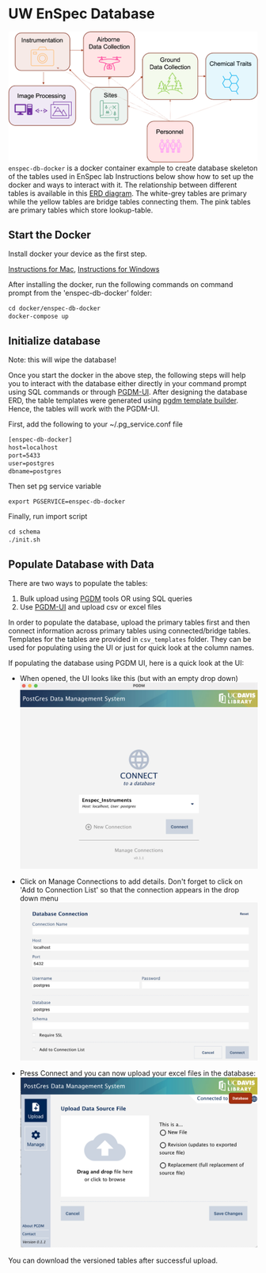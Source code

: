 # UW EnSpec Database
![Abstracted Database Diagram](images/DatabaseAbstraction.png)
`enspec-db-docker` is a docker container example to create database skeleton of the tables used in EnSpec lab
Instructions below show how to set up the docker and ways to interact with it.
The relationship between different tables is available in this [ERD diagram](images/EnSpec_Database_ERD.pdf).
The white-grey tables are primary while the yellow tables are bridge tables connecting them. The pink tables are primary tables which store lookup-table.

## Start the Docker
Install docker your device as the first step.

[Instructions for Mac](https://hub.docker.com/editions/community/docker-ce-desktop-mac), [Instructions for Windows](https://docs.docker.com/desktop/windows/install/)

After installing the docker, run the following commands on command prompt from the 'enspec-db-docker' folder:
```
cd docker/enspec-db-docker
docker-compose up
```

## Initialize database
Note: this will wipe the database!

Once you start the docker in the above step, the following steps will help you to interact with the database either directly in your command prompt using SQL commands or through [PGDM-UI](https://github.com/ucd-library/pgdm-ui). After designing the database ERD, the table templates were generated using [pgdm template builder](https://github.com/ucd-library/pgdm/blob/master/docs/template-builder.md). Hence, the tables will work with the PGDM-UI.

First, add the following to your ~/.pg_service.conf file
```
[enspec-db-docker]
host=localhost
port=5433
user=postgres
dbname=postgres
```

Then set pg service variable
```
export PGSERVICE=enspec-db-docker
```

Finally, run import script
```
cd schema
./init.sh
```

## Populate Database with Data
There are two ways to populate the tables:
1. Bulk upload using [PGDM](https://github.com/ucd-library/pgdm) tools OR using SQL queries
2. Use [PGDM-UI](https://github.com/ucd-library/pgdm-ui) and upload csv or excel files

In order to populate the database, upload the primary tables first and then connect information across primary tables using connected/bridge tables.
Templates for the tables are provided in `csv_templates` folder. They can be used for populating using the UI or just for quick look at the column names.

If populating the database using PGDM UI, here is a quick look at the UI:

- When opened, the UI looks like this (but with an empty drop down)
![PGDM-UI when opened](images/db_connect.png)

- Click on Manage Connections to add details. Don't forget to click on 'Add to Connection List' so that the connection appears in the drop down menu
![Example Connection with partially filled details](images/db_connection.png)

- Press Connect and you can now upload your excel files in the database:
![Upload to tables using excel files](images/db_connected_ui.png)

You can download the versioned tables after successful upload.

